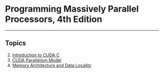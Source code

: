 # Programming Massively Parallel Processors, 4th Edition

---

## Topics

2. [Introduction to CUDA C](02_intro_to_cuda_c/README.md)
3. [CUDA Parallelism Model](03_cuda_parallelism/README.md)
4. [Memory Architecture and Data Locality](004_memory_architecture_and_data_locality/README.md)